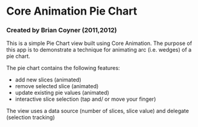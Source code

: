 # Core Animation Pie Chart

### Created by Brian Coyner (2011,2012)

This is a simple Pie Chart view built using Core Animation. The purpose of this app is to demonstrate a technique
for animating arc (i.e. wedges) of a pie chart.

The pie chart contains the following features:

- add new slices (animated)
- remove selected slice (animated)
- update existing pie values (animated)
- interactive slice selection (tap and/ or move your finger)

The view uses a data source (number of slices, slice value) and delegate (selection tracking)